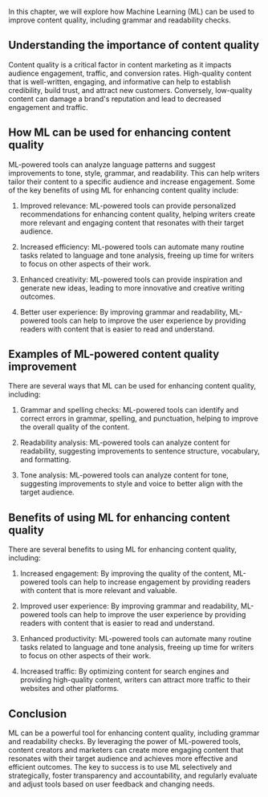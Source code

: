 

In this chapter, we will explore how Machine Learning (ML) can be used to improve content quality, including grammar and readability checks.

Understanding the importance of content quality
-----------------------------------------------

Content quality is a critical factor in content marketing as it impacts audience engagement, traffic, and conversion rates. High-quality content that is well-written, engaging, and informative can help to establish credibility, build trust, and attract new customers. Conversely, low-quality content can damage a brand's reputation and lead to decreased engagement and traffic.

How ML can be used for enhancing content quality
------------------------------------------------

ML-powered tools can analyze language patterns and suggest improvements to tone, style, grammar, and readability. This can help writers tailor their content to a specific audience and increase engagement. Some of the key benefits of using ML for enhancing content quality include:

1. Improved relevance: ML-powered tools can provide personalized recommendations for enhancing content quality, helping writers create more relevant and engaging content that resonates with their target audience.

2. Increased efficiency: ML-powered tools can automate many routine tasks related to language and tone analysis, freeing up time for writers to focus on other aspects of their work.

3. Enhanced creativity: ML-powered tools can provide inspiration and generate new ideas, leading to more innovative and creative writing outcomes.

4. Better user experience: By improving grammar and readability, ML-powered tools can help to improve the user experience by providing readers with content that is easier to read and understand.

Examples of ML-powered content quality improvement
--------------------------------------------------

There are several ways that ML can be used for enhancing content quality, including:

1. Grammar and spelling checks: ML-powered tools can identify and correct errors in grammar, spelling, and punctuation, helping to improve the overall quality of the content.

2. Readability analysis: ML-powered tools can analyze content for readability, suggesting improvements to sentence structure, vocabulary, and formatting.

3. Tone analysis: ML-powered tools can analyze content for tone, suggesting improvements to style and voice to better align with the target audience.

Benefits of using ML for enhancing content quality
--------------------------------------------------

There are several benefits to using ML for enhancing content quality, including:

1. Increased engagement: By improving the quality of the content, ML-powered tools can help to increase engagement by providing readers with content that is more relevant and valuable.

2. Improved user experience: By improving grammar and readability, ML-powered tools can help to improve the user experience by providing readers with content that is easier to read and understand.

3. Enhanced productivity: ML-powered tools can automate many routine tasks related to language and tone analysis, freeing up time for writers to focus on other aspects of their work.

4. Increased traffic: By optimizing content for search engines and providing high-quality content, writers can attract more traffic to their websites and other platforms.

Conclusion
----------

ML can be a powerful tool for enhancing content quality, including grammar and readability checks. By leveraging the power of ML-powered tools, content creators and marketers can create more engaging content that resonates with their target audience and achieves more effective and efficient outcomes. The key to success is to use ML selectively and strategically, foster transparency and accountability, and regularly evaluate and adjust tools based on user feedback and changing needs.
